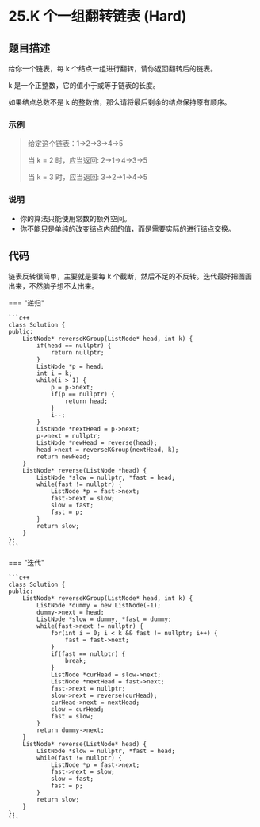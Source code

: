 # 25.K 个一组翻转链表 (Hard)

## 题目描述

给你一个链表，每 k 个结点一组进行翻转，请你返回翻转后的链表。

k 是一个正整数，它的值小于或等于链表的长度。

如果结点总数不是 k 的整数倍，那么请将最后剩余的结点保持原有顺序。

### 示例

> 给定这个链表：1->2->3->4->5
> 
> 当 k = 2 时，应当返回: 2->1->4->3->5
> 
> 当 k = 3 时，应当返回: 3->2->1->4->5

### 说明

- 你的算法只能使用常数的额外空间。
- 你不能只是单纯的改变结点内部的值，而是需要实际的进行结点交换。

## 代码

链表反转很简单，主要就是要每 k 个截断，然后不足的不反转。迭代最好把图画出来，不然脑子想不太出来。

=== "递归"

    ```c++
    class Solution {
    public:
        ListNode* reverseKGroup(ListNode* head, int k) {
            if(head == nullptr) {
                return nullptr;
            }
            ListNode *p = head;
            int i = k;
            while(i > 1) {
                p = p->next;
                if(p == nullptr) {
                    return head;
                }
                i--;
            }
            ListNode *nextHead = p->next;
            p->next = nullptr;
            ListNode *newHead = reverse(head);
            head->next = reverseKGroup(nextHead, k);
            return newHead;
        }
        ListNode* reverse(ListNode *head) {
            ListNode *slow = nullptr, *fast = head;
            while(fast != nullptr) {
                ListNode *p = fast->next;
                fast->next = slow;
                slow = fast;
                fast = p;
            }
            return slow;
        }
    };
    ```
    
=== "迭代"

    ```c++
    class Solution {
    public:
        ListNode* reverseKGroup(ListNode* head, int k) {
            ListNode *dummy = new ListNode(-1);
            dummy->next = head;
            ListNode *slow = dummy, *fast = dummy;
            while(fast->next != nullptr) {
                for(int i = 0; i < k && fast != nullptr; i++) {
                    fast = fast->next;
                }
                if(fast == nullptr) {
                    break;
                }
                ListNode *curHead = slow->next;
                ListNode *nextHead = fast->next;
                fast->next = nullptr;
                slow->next = reverse(curHead);
                curHead->next = nextHead;
                slow = curHead;
                fast = slow;
            }
            return dummy->next;
        }
        ListNode* reverse(ListNode* head) {
            ListNode *slow = nullptr, *fast = head;
            while(fast != nullptr) {
                ListNode *p = fast->next;
                fast->next = slow;
                slow = fast;
                fast = p;
            }
            return slow;
        }
    };
    ```